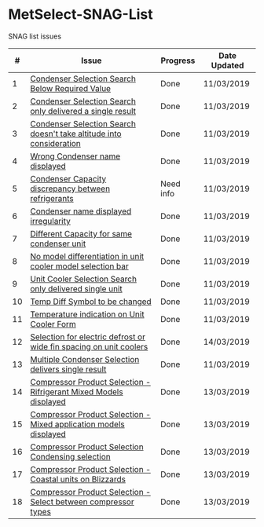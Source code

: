 # MetSelect-SNAG-List
SNAG list issues 

| # | Issue | Progress | Date Updated |
| --- |  ---  | ------ | ------ |
| 1 |[Condenser Selection Search Below Required Value](https://github.com/NicDup/MetSelect-SNAG-List/blob/master/SNAG_1.md)| Done | 11/03/2019 |
| 2 |[Condenser Selection Search only delivered a single result](https://github.com/NicDup/MetSelect-SNAG-List/blob/master/SNAG_2.md)| Done | 11/03/2019 |
| 3 |[Condenser Selection Search doesn't take altitude into consideration](https://github.com/NicDup/MetSelect-SNAG-List/blob/master/SNAG_3.md)| Done | 11/03/2019 |
| 4 |[Wrong Condenser name displayed](https://github.com/NicDup/MetSelect-SNAG-List/blob/master/SNAG_4.md)| Done | 11/03/2019 |
| 5 |[Condenser Capacity discrepancy between refrigerants](https://github.com/NicDup/MetSelect-SNAG-List/blob/master/SNAG_5.md)| Need info | 11/03/2019 |
| 6 |[Condenser name displayed irregularity](https://github.com/NicDup/MetSelect-SNAG-List/blob/master/SNAG_6.md)| Done | 11/03/2019 |
| 7 |[Different Capacity for same condenser unit](https://github.com/NicDup/MetSelect-SNAG-List/blob/master/SNAG_7.md)| Done | 11/03/2019 |
| 8 |[No model differentiation in unit cooler model selection bar](https://github.com/NicDup/MetSelect-SNAG-List/blob/master/SNAG_8.md)| Done | 11/03/2019 |
| 9 |[Unit Cooler Selection Search only delivered single unit](https://github.com/NicDup/MetSelect-SNAG-List/blob/master/SNAG_9.md)| Done | 11/03/2019 |
| 10 |[Temp Diff Symbol to be changed](https://github.com/NicDup/MetSelect-SNAG-List/blob/master/SNAG_10.md)| Done | 11/03/2019 |
| 11 |[Temperature indication on Unit Cooler Form](https://github.com/NicDup/MetSelect-SNAG-List/blob/master/SNAG_11.md)| Done | 11/03/2019 |
| 12 |[Selection for electric defrost or wide fin spacing on unit coolers](https://github.com/NicDup/MetSelect-SNAG-List/blob/master/SNAG_12.md)| Done | 14/03/2019 |
| 13 |[Multiple Condenser Selection delivers single result](https://github.com/NicDup/MetSelect-SNAG-List/blob/master/SNAG_13.md)| Done | 11/03/2019 |
| 14 |[Compressor Product Selection - Rifrigerant Mixed Models displayed](https://github.com/NicDup/MetSelect-SNAG-List/blob/master/SNAG_14.md)| Done | 13/03/2019 |
| 15 |[Compressor Product Selection - Mixed application models displayed](https://github.com/NicDup/MetSelect-SNAG-List/blob/master/SNAG_15.md)| Done | 13/03/2019 |
| 16 |[Compressor Product Selection Condensing selection](https://github.com/NicDup/MetSelect-SNAG-List/blob/master/SNAG_16.md)| Done | 13/03/2019 |
| 17 |[Compressor Product Selection - Coastal units on Blizzards](https://github.com/NicDup/MetSelect-SNAG-List/blob/master/SNAG_17.md)|  Done | 13/03/2019 |
| 18 |[Compressor Product Selection - Select between compressor types](https://github.com/NicDup/MetSelect-SNAG-List/blob/master/SNAG_18.md)| Done | 13/03/2019 |



